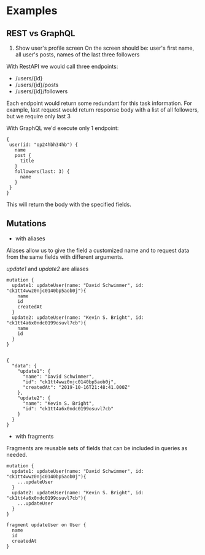 # Examples

## REST vs GraphQL

1. Show user's profile screen
On the screen should be: user's first name, all user's posts, names of the last three followers

With RestAPI we would call three endpoints:
 - /users/{id}
 - /users/{id}/posts
 - /users/{id}/followers
 
 Each endpoint would return some redundant for this task information. 
 For example, last request would return response body with a list of all followers, but we require only last 3
 
 With GraphQL we'd execute only 1 endpoint:
 
 ```text
{
  user(id: "op24hbh34hb") {
    name
    post {
      title
    }
    followers(last: 3) {
      name
    }
  }
}
```
This will return the body with the specified fields.


## Mutations

- with aliases 

Aliases allow us to give the field a customized name and to request data from the same fields with different arguments.

*update1* and *update2* are aliases
```text
mutation {
  update1: updateUser(name: "David Schwimmer", id: "ck1tt4wwz0njc0140bp5aob0j"){
    name
    id
    createdAt
  }
  update2: updateUser(name: "Kevin S. Bright", id: "ck1tt4a6x0ndc0199osuvl7cb"){
    name
    id
  }
}


{
  "data": {
    "update1": {
      "name": "David Schwimmer",
      "id": "ck1tt4wwz0njc0140bp5aob0j",
      "createdAt": "2019-10-16T21:48:41.000Z"
    },
    "update2": {
      "name": "Kevin S. Bright",
      "id": "ck1tt4a6x0ndc0199osuvl7cb"
    }
  }
}
```

- with fragments

Fragments are reusable sets of fields that can be included in queries as needed. 

```text
mutation {
  update1: updateUser(name: "David Schwimmer", id: "ck1tt4wwz0njc0140bp5aob0j"){
    ...updateUser
  }
  update2: updateUser(name: "Kevin S. Bright", id: "ck1tt4a6x0ndc0199osuvl7cb"){
    ...updateUser
  }
}

fragment updateUser on User {
  name
  id
  createdAt
}
```